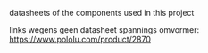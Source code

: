 datasheets of the components used in this project

links wegens geen datasheet
spannings omvormer: https://www.pololu.com/product/2870
